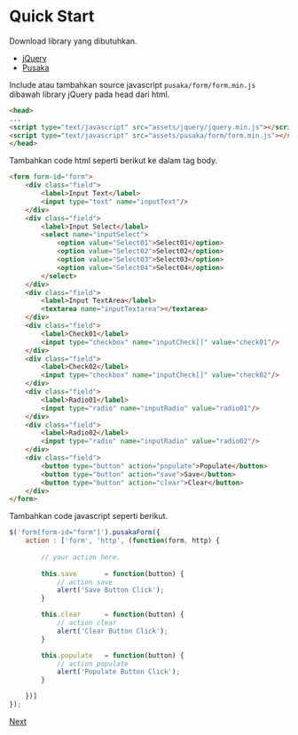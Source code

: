 # Quick Start

Download library yang dibutuhkan.
- [jQuery](https://jquery.com/)
- [Pusaka](https://github.com/tomrichard/pusaka-jquery)

Include atau tambahkan source javascript ```pusaka/form/form.min.js``` dibawah library jQuery pada head dari html.

```html
<head>
...
<script type="text/javascript" src="assets/jquery/jquery.min.js"></script>
<script type="text/javascript" src="assets/pusaka/form/form.min.js"></script>
</head>
```

Tambahkan code html seperti berikut ke dalam tag body.
```html
<form form-id="form">
	<div class="field">
		<label>Input Text</label>
		<input type="text" name="inputText"/>
	</div>
	<div class="field">
		<label>Input Select</label>
		<select name="inputSelect">
			<option value="Select01">Select01</option>
			<option value="Select02">Select02</option>
			<option value="Select03">Select03</option>
			<option value="Select04">Select04</option>
		</select>
	</div>
	<div class="field">
		<label>Input TextArea</label>
		<textarea name="inputTextarea"></textarea>
	</div>
	<div class="field">
		<label>Check01</label>
		<input type="checkbox" name="inputCheck[]" value="check01"/>
	</div>
	<div class="field">
		<label>Check02</label>
		<input type="checkbox" name="inputCheck[]" value="check02"/>
	</div>
	<div class="field">
		<label>Radio01</label>
		<input type="radio" name="inputRadio" value="radio01"/>
	</div>
	<div class="field">
		<label>Radio02</label>
		<input type="radio" name="inputRadio" value="radio02"/>
	</div>
	<div class="field">
		<button type="button" action="populate">Populate</button>
		<button type="button" action="save">Save</button>
		<button type="button" action="clear">Clear</button>
	</div>
</form>
```
Tambahkan code javascript seperti berikut.

```javascript
$('form[form-id="form"]').pusakaForm({
	action : ['form', 'http', (function(form, http) {
		
		// your action here.
		
		this.save 		= function(button) {
			// action save
			alert('Save Button Click');
		}

		this.clear 		= function(button) {
			// action clear
			alert('Clear Button Click');
		}

		this.populate 	= function(button) {
			// action populate
			alert('Populate Button Click');
		}

	})]
});
```

[Next](action.md)